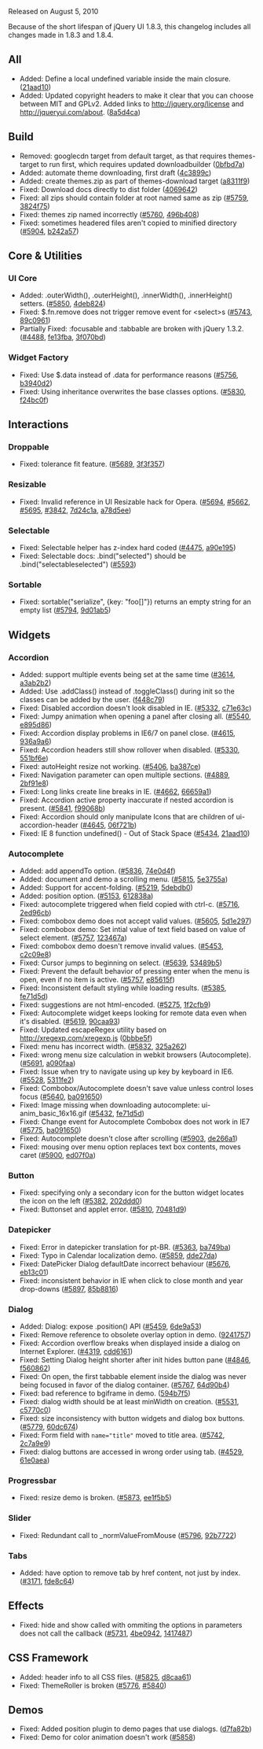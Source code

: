 <script>{
	"title": "jQuery UI 1.8.4 Changelog"
}</script>

Released on August 5, 2010

Because of the short lifespan of jQuery UI 1.8.3, this changelog includes all changes made in 1.8.3 and 1.8.4.

## All

* Added: Define a local undefined variable inside the main closure. ([21aad10](https://github.com/jquery/jquery-ui/commit/21aad10e6aa68610feee69062a1cad750497c83f))
* Added: Updated copyright headers to make it clear that you can choose between MIT and GPLv2. Added links to http://jquery.org/license and http://jqueryui.com/about. ([8a5d4ca](https://github.com/jquery/jquery-ui/commit/8a5d4ca3213e1e80fdbe51243ddaa27c8e618a73))

## Build

* Removed: googlecdn target from default target, as that requires themes-target to run first, which requires updated downloadbuilder ([0bfbd7a](https://github.com/jquery/jquery-ui/commit/0bfbd7afa1a0eb72737a93c0b43d69e2c2d5cb15))
* Added: automate theme downloading, first draft ([4c3899c](https://github.com/jquery/jquery-ui/commit/4c3899cd351ffd5225c266815be65a3936a51c68))
* Added: create themes.zip as part of themes-download target ([a8311f9](https://github.com/jquery/jquery-ui/commit/a8311f955a0cf3fef005955109dcdbfd1a7a08df))
* Fixed: Download docs directly to dist folder ([4069642](https://github.com/jquery/jquery-ui/commit/4069642f21bf2dcc307b5c8bd08158d8052587c5))
* Fixed: all zips should contain folder at root named same as zip ([#5759](http://bugs.jqueryui.com/ticket/5759), [3824f75](https://github.com/jquery/jquery-ui/commit/3824f75c004c983cde7e8c26e7c234a2f77c5913))
* Fixed: themes zip named incorrectly ([#5760](http://bugs.jqueryui.com/ticket/5760), [496b408](https://github.com/jquery/jquery-ui/commit/496b40802b150057da0544382b6a14a78404b0fc))
* Fixed: sometimes headered files aren't copied to minified directory ([#5904](http://bugs.jqueryui.com/ticket/5904), [b242a57](https://github.com/jquery/jquery-ui/commit/b242a577f29a5cfef2cf69a1f3e78f52314b6ab1))

## Core &amp; Utilities

### UI Core

* Added: .outerWidth(), .outerHeight(), .innerWidth(), .innerHeight() setters. ([#5850](http://bugs.jqueryui.com/ticket/5850), [4deb824](https://github.com/jquery/jquery-ui/commit/4deb824699b025d74d6849a73ec47c182df93fa0))
* Fixed: $.fn.remove does not trigger remove event for &lt;select>s ([#5743](http://bugs.jqueryui.com/ticket/5743), [89c0961](https://github.com/jquery/jquery-ui/commit/89c0961c3849db0d804b337f2d438c822074b112))
* Partially Fixed: :focusable and :tabbable are broken with jQuery 1.3.2. ([#4488](http://bugs.jqueryui.com/ticket/4488), [fe13fba](https://github.com/jquery/jquery-ui/commit/fe13fbadd45b59fb67ce6b47c5aea6231596a7c7), [3f070bd](https://github.com/jquery/jquery-ui/commit/3f070bdc62a8d00ca6d8428b1a1fe9e39ff72c65))

### Widget Factory

* Fixed: Use $.data instead of .data for performance reasons ([#5756](http://bugs.jqueryui.com/ticket/5756), [b3940d2](https://github.com/jquery/jquery-ui/commit/b3940d2f78dfcc37792ceb97e5659b78f156794c))
* Fixed: Using inheritance overwrites the base classes options. ([#5830](http://bugs.jqueryui.com/ticket/5830), [f24bc0f](https://github.com/jquery/jquery-ui/commit/f24bc0fb1f63e7f5e38014d7191a4fe69d4179f0))

## Interactions

### Droppable

* Fixed: tolerance fit feature. ([#5689](http://bugs.jqueryui.com/ticket/5689), [3f3f357](https://github.com/jquery/jquery-ui/commit/3f3f3571715d74d67fbf05d10f1815a087b7055b))

### Resizable

* Fixed: Invalid reference in UI Resizable hack for Opera. ([#5694](http://bugs.jqueryui.com/ticket/5694), [#5662](http://bugs.jqueryui.com/ticket/5662), [#5695](http://bugs.jqueryui.com/ticket/5695), [#3842](http://bugs.jqueryui.com/ticket/3842), [7d24c1a](https://github.com/jquery/jquery-ui/commit/7d24c1a57ffcfa461dc48f6024b33e548179c491), [a78d5ee](https://github.com/jquery/jquery-ui/commit/a78d5ee4c8c21b2da2631d51a74779e958793c9d))

### Selectable

* Fixed: Selectable helper has z-index hard coded ([#4475](http://bugs.jqueryui.com/ticket/4475), [a90e195](https://github.com/jquery/jquery-ui/commit/a90e195489915ed8a6d66005adea7844cbabe3e7))
* Fixed: Selectable docs: .bind("selected") should be .bind("selectableselected") ([#5593](http://bugs.jqueryui.com/ticket/5593))

### Sortable

* Fixed: sortable("serialize", {key: "foo[]"}) returns an empty string for an empty list ([#5794](http://bugs.jqueryui.com/ticket/5794), [9d01ab5](https://github.com/jquery/jquery-ui/commit/9d01ab564525f9112c2488ad257637593062b70d))

## Widgets

### Accordion

* Added: support multiple events being set at the same time ([#3614](http://bugs.jqueryui.com/ticket/3614), [a3ab2b2](https://github.com/jquery/jquery-ui/commit/a3ab2b223b8d7494bf860396975868644b3e89cb))
* Added: Use .addClass() instead of .toggleClass() during init so the classes can be added by the user. ([f448c79](https://github.com/jquery/jquery-ui/commit/f448c79c01ef192fd71dce6ac5279e7795a8e417))
* Fixed: Disabled accordion doesn't look disabled in IE. ([#5332](http://bugs.jqueryui.com/ticket/5332), [c71e63c](https://github.com/jquery/jquery-ui/commit/c71e63cb6907e4df994e6dfa2e52d3a2dfc19b2d))
* Fixed: Jumpy animation when opening a panel after closing all. ([#5540](http://bugs.jqueryui.com/ticket/5540), [e895d86](https://github.com/jquery/jquery-ui/commit/e895d860a5b11e90bc97b1aa29e6f5ec5c147bc2))
* Fixed: Accordion display problems in IE6/7 on panel close. ([#4615](http://bugs.jqueryui.com/ticket/4615), [936a9a6](https://github.com/jquery/jquery-ui/commit/936a9a6d9ccd676ee53bf029ee336773ba16697d))
* Fixed: Accordion headers still show rollover when disabled. ([#5330](http://bugs.jqueryui.com/ticket/5330), [551bf6e](https://github.com/jquery/jquery-ui/commit/551bf6e1e7844dc3ea4ca62a3bf0e7cb4c18744b))
* Fixed: autoHeight resize not working. ([#5406](http://bugs.jqueryui.com/ticket/5406), [ba387ce](https://github.com/jquery/jquery-ui/commit/ba387ce1c5ee4b0adce4f490fe1052ec525cb121))
* Fixed: Navigation parameter can open multiple sections. ([#4889](http://bugs.jqueryui.com/ticket/4889), [2bf91e8](https://github.com/jquery/jquery-ui/commit/2bf91e8e28e3936ed56def5648dda479aefa9ad2))
* Fixed: Long links create line breaks in IE. ([#4662](http://bugs.jqueryui.com/ticket/4662), [66659a1](https://github.com/jquery/jquery-ui/commit/66659a12400b45dc490a8089e30a3ad9d2b72a02))
* Fixed: Accordion active property inaccurate if nested accordion is present. ([#5841](http://bugs.jqueryui.com/ticket/5841), [f99068b](https://github.com/jquery/jquery-ui/commit/f99068bb4ff7fc0ceec154ac8e3b63e088246047))
* Fixed: Accordion should only manipulate Icons that are children of ui-accordion-header ([#4645](http://bugs.jqueryui.com/ticket/4645), [06f721b](https://github.com/jquery/jquery-ui/commit/06f721b74f94272baf5da96133e961f5600f5a90))
* Fixed: IE 8 function undefined() - Out of Stack Space ([#5434](http://bugs.jqueryui.com/ticket/5434), [21aad10](https://github.com/jquery/jquery-ui/commit/21aad10e6aa68610feee69062a1cad750497c83f))

### Autocomplete

* Added: add appendTo option. ([#5836](http://bugs.jqueryui.com/ticket/5836), [74e0d4f](https://github.com/jquery/jquery-ui/commit/74e0d4f47301ff854ec741434da1351544a1a55d))
* Added: document and demo a scrolling menu. ([#5815](http://bugs.jqueryui.com/ticket/5815), [5e3755a](https://github.com/jquery/jquery-ui/commit/5e3755af8aa17b2bf742761b6ca40acccb248a04))
* Added: Support for accent-folding. ([#5219](http://bugs.jqueryui.com/ticket/5219), [5debdb0](https://github.com/jquery/jquery-ui/commit/5debdb08d7702e9c04b4efa883c68d350576d710))
* Added: position option. ([#5153](http://bugs.jqueryui.com/ticket/5153), [612838a](https://github.com/jquery/jquery-ui/commit/612838a1518c8cdc80b5bace5d925f89c1e791a3))
* Fixed: autocomplete triggered when field copied with ctrl-c. ([#5716](http://bugs.jqueryui.com/ticket/5716), [2ed96cb](https://github.com/jquery/jquery-ui/commit/2ed96cb0b8fbeaf8c72fb894242862cef81e84b2))
* Fixed: combobox demo does not accept valid values. ([#5605](http://bugs.jqueryui.com/ticket/5605), [5d1e297](https://github.com/jquery/jquery-ui/commit/5d1e29764024128e9cc71a19589cfe11e6241242))
* Fixed: combobox demo: Set intial value of text field based on value of select element. ([#5757](http://bugs.jqueryui.com/ticket/5757), [123467a](https://github.com/jquery/jquery-ui/commit/123467af8efc8541e333979a59ca9db36fec9cda))
* Fixed: combobox demo doesn't remove invalid values. ([#5453](http://bugs.jqueryui.com/ticket/5453), [c2c09e8](https://github.com/jquery/jquery-ui/commit/c2c09e89538ce071efba7ca1e923b5627c236f8c))
* Fixed: Cursor jumps to beginning on select. ([#5639](http://bugs.jqueryui.com/ticket/5639), [53489b5](https://github.com/jquery/jquery-ui/commit/53489b502dc51edb7707de80ead77549bd529e3a))
* Fixed: Prevent the default behavior of pressing enter when the menu is open, even if no item is active. ([#5757](http://bugs.jqueryui.com/ticket/5757), [e85615f](https://github.com/jquery/jquery-ui/commit/e85615fc6b1d636f4bcea3abd3a6091f937858b8))
* Fixed: Inconsistent default styling while loading results. ([#5385](http://bugs.jqueryui.com/ticket/5385), [fe71d5d](https://github.com/jquery/jquery-ui/commit/fe71d5d0a05b1e45055da8fdd39085999e5b43b3))
* Fixed: suggestions are not html-encoded. ([#5275](http://bugs.jqueryui.com/ticket/5275), [1f2cfb9](https://github.com/jquery/jquery-ui/commit/1f2cfb942f8ac5549b1fe3172501e3486415530e))
* Fixed: Autocomplete widget keeps looking for remote data even when it's disabled. ([#5619](http://bugs.jqueryui.com/ticket/5619), [90caa93](https://github.com/jquery/jquery-ui/commit/90caa93a9b4b9b894b055cfb8dae0661ac7788b0))
* Fixed: Updated escapeRegex utility based on http://xregexp.com/xregexp.js ([0bbbe5f](https://github.com/jquery/jquery-ui/commit/0bbbe5f5b1ca98dd4713064c08e908dc7b2a5ede))
* Fixed: menu has incorrect width. ([#5832](http://bugs.jqueryui.com/ticket/5832), [325a262](https://github.com/jquery/jquery-ui/commit/325a262b14aa41be9bda584d770eedbde47297b6))
* Fixed: wrong menu size calculation in webkit browsers (Autocomplete). ([#5691](http://bugs.jqueryui.com/ticket/5691), [a090faa](https://github.com/jquery/jquery-ui/commit/a090faa833cf5b40105bb4aa74bca7ac39366fe9))
* Fixed: Issue when try to navigate using up key by keyboard in IE6. ([#5528](http://bugs.jqueryui.com/ticket/5528), [5311fe2](https://github.com/jquery/jquery-ui/commit/5311fe22f327d275f6f8d885da1ce6bbc2c4a681))
* Fixed: Combobox/Autocomplete doesn't save value unless control loses focus ([#5640](http://bugs.jqueryui.com/ticket/5640), [ba091650](https://github.com/jquery/jquery-ui/commit/ba091650ffdd2e359624413a90079e1369048142))
* Fixed: Image missing when downloading autocomplete: ui-anim_basic_16x16.gif ([#5432](http://bugs.jqueryui.com/ticket/5432), [fe71d5d](https://github.com/jquery/jquery-ui/commit/fe71d5d0a05b1e45055da8fdd39085999e5b43b3))
* Fixed: Change event for Autocomplete Combobox does not work in IE7 ([#5775](http://bugs.jqueryui.com/ticket/5775), [ba091650](https://github.com/jquery/jquery-ui/commit/ba091650ffdd2e359624413a90079e1369048142))
* Fixed: Autocomplete doesn't close after scrolling ([#5903](http://bugs.jqueryui.com/ticket/5903), [de266a1](https://github.com/jquery/jquery-ui/commit/de266a1275efa405eb7147469fa25274a6b7254b))
* Fixed: mousing over menu option replaces text box contents, moves caret ([#5900](http://bugs.jqueryui.com/ticket/5900), [ed07f0a](https://github.com/jquery/jquery-ui/commit/ed07f0a05656d2c66db453c8f6d664f69ec1a04d))

### Button

* Fixed: specifying only a secondary icon for the button widget locates the icon on the left ([#5382](http://bugs.jqueryui.com/ticket/5382), [202ddd0](https://github.com/jquery/jquery-ui/commit/202ddd0c58933e80b60373690412d2103b60388b))
* Fixed: Buttonset and applet error. ([#5810](http://bugs.jqueryui.com/ticket/5810), [70481d9](https://github.com/jquery/jquery-ui/commit/70481d9febd1b904577d2d5f4345e5a0e79a59f7))

### Datepicker

* Fixed: Error in datepicker translation for pt-BR. ([#5363](http://bugs.jqueryui.com/ticket/5363), [ba749ba](https://github.com/jquery/jquery-ui/commit/ba749ba6836d4889f18166a1207d5eeccddf7083))
* Fixed: Typo in Calendar localization demo. ([#5859](http://bugs.jqueryui.com/ticket/5859), [dde27da](https://github.com/jquery/jquery-ui/commit/dde27daf62cbcbf97955173b79cc42783d816daf))
* Fixed: DatePicker Dialog defaultDate incorrect behaviour ([#5676](http://bugs.jqueryui.com/ticket/5676), [eb13c01](https://github.com/jquery/jquery-ui/commit/eb13c017228674d60cdb95a411195ebb14cc8a51))
* Fixed: inconsistent behavior in IE when click to close month and year drop-downs ([#5897](http://bugs.jqueryui.com/ticket/5897), [85b8816](https://github.com/jquery/jquery-ui/commit/85b8816fa9480005aedb3354714abbc1ead06897))

### Dialog

* Added: Dialog: expose .position() API ([#5459](http://bugs.jqueryui.com/ticket/5459), [6de9a53](https://github.com/jquery/jquery-ui/commit/6de9a5368c3e0523f91f08e7b1516549ce006f98))
* Fixed: Remove reference to obsolete overlay option in demo. ([9241757](https://github.com/jquery/jquery-ui/commit/9241757d7ab493b8750656a9fa96391607ad00c4))
* Fixed: Accordion overflow breaks when displayed inside a dialog on Internet Explorer. ([#4319](http://bugs.jqueryui.com/ticket/4319), [cdd6161](https://github.com/jquery/jquery-ui/commit/cdd6161419190e9d5a1e823f4910559dbab6de7d))
* Fixed: Setting Dialog height shorter after init hides button pane ([#4846](http://bugs.jqueryui.com/ticket/4846), [f560862](https://github.com/jquery/jquery-ui/commit/f560862666f89f9d6bac34712cb7f295f357f0e9))
* Fixed: On open, the first tabbable element inside the dialog was never being focused in favor of the dialog container. ([#5767](http://bugs.jqueryui.com/ticket/5767), [64d90b4](https://github.com/jquery/jquery-ui/commit/64d90b4a710d520a44408ccfa8df1100b0b95b4d))
* Fixed: bad reference to bgiframe in demo. ([594b7f5](https://github.com/jquery/jquery-ui/commit/594b7f5b23dbbfd9a4781105b56fe0daaa1ea691))
* Fixed: dialog width should be at least minWidth on creation. ([#5531](http://bugs.jqueryui.com/ticket/5531), [c5770c0](https://github.com/jquery/jquery-ui/commit/c5770c0e84b786ebe55a60034da0ff06dc02f422))
* Fixed: size inconsistency with button widgets and dialog box buttons. ([#5779](http://bugs.jqueryui.com/ticket/5779), [60dc674](https://github.com/jquery/jquery-ui/commit/60dc67400e5e55539d56cc066986f509c46a3c07))
* Fixed: Form field with `name="title"` moved to title area. ([#5742](http://bugs.jqueryui.com/ticket/5742), [2c7a9e9](https://github.com/jquery/jquery-ui/commit/2c7a9e9ff3540365254ee1b9b3113e6c2ad9f5f3))
* Fixed: dialog buttons are accessed in wrong order using tab. ([#4529](http://bugs.jqueryui.com/ticket/4529), [61e0aea](https://github.com/jquery/jquery-ui/commit/61e0aeac7e626df711e7066f27b652602387b784))

### Progressbar

* Fixed: resize demo is broken. ([#5873](http://bugs.jqueryui.com/ticket/5873), [ee1f5b5](https://github.com/jquery/jquery-ui/commit/ee1f5b54de149e10444ba7a3c4084173e851a7a2))

### Slider

* Fixed: Redundant call to _normValueFromMouse ([#5796](http://bugs.jqueryui.com/ticket/5796), [92b7722](https://github.com/jquery/jquery-ui/commit/92b7722fffc68dbb124e5b171cd0169f95da241b))

### Tabs

* Added: have option to remove tab by href content, not just by index. ([#3171](http://bugs.jqueryui.com/ticket/3171), [fde8c64](https://github.com/jquery/jquery-ui/commit/fde8c64fd37d6700e174ccf5ea1574e418db2c1e))

## Effects

* Fixed: hide and show called with ommiting the options in parameters does not call the callback ([#5731](http://bugs.jqueryui.com/ticket/5731), [4be0942](https://github.com/jquery/jquery-ui/commit/4be0942af0d0a73541148899fbb2e0c406795c79), [1417487](https://github.com/jquery/jquery-ui/commit/141748788b034e97337ee7d9d137153c445097fd))

## CSS Framework
* Added: header info to all CSS files. ([#5825](http://bugs.jqueryui.com/ticket/5825), [d8caa61](https://github.com/jquery/jquery-ui/commit/d8caa61be66db215f74e276dec73356531b7faf4))
* Fixed: ThemeRoller is broken ([#5776](http://bugs.jqueryui.com/ticket/5776), [#5840](http://bugs.jqueryui.com/ticket/5840))

## Demos

* Fixed: Added position plugin to demo pages that use dialogs. ([d7fa82b](https://github.com/jquery/jquery-ui/commit/d7fa82bc5ef79b787ca01f0fa145949f3b35da82))
* Fixed: Demo for color animation doesn't work ([#5858](http://bugs.jqueryui.com/ticket/5858))
